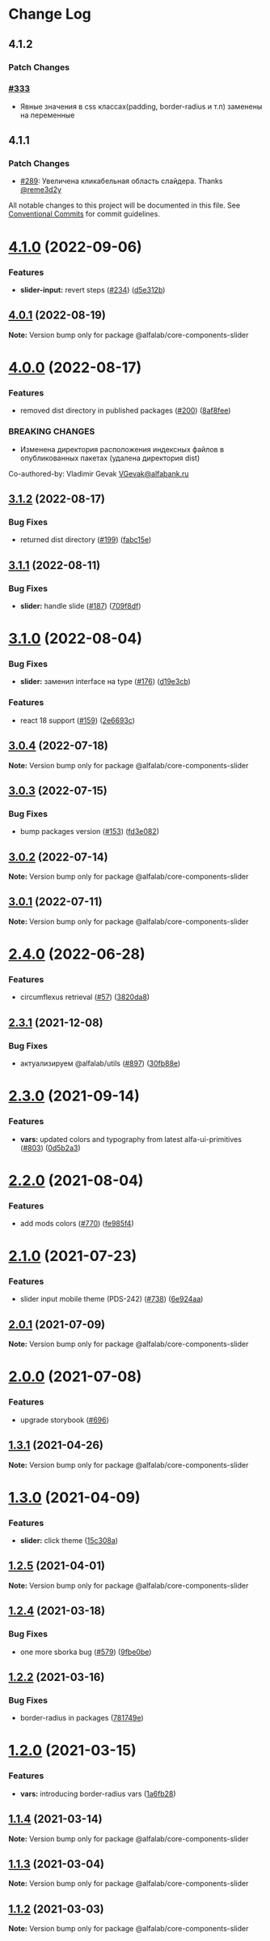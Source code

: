 # Change Log

## 4.1.2

### Patch Changes

### [#333](https://github.com/core-ds/core-components/pull/333)

-   Явные значения в css классах(padding, border-radius и т.п) заменены на переменные

## 4.1.1

### Patch Changes

-   [#289](https://github.com/core-ds/core-components/pull/289): Увеличена кликабельная область слайдера. Thanks [@reme3d2y](https://github.com/reme3d2y)

All notable changes to this project will be documented in this file.
See [Conventional Commits](https://conventionalcommits.org) for commit guidelines.

# [4.1.0](https://github.com/core-ds/core-components/compare/@alfalab/core-components-slider@4.0.1...@alfalab/core-components-slider@4.1.0) (2022-09-06)

### Features

-   **slider-input:** revert steps ([#234](https://github.com/core-ds/core-components/issues/234)) ([d5e312b](https://github.com/core-ds/core-components/commit/d5e312bb7a54e53414e205a57081159033d53efe))

## [4.0.1](https://github.com/core-ds/core-components/compare/@alfalab/core-components-slider@4.0.0...@alfalab/core-components-slider@4.0.1) (2022-08-19)

**Note:** Version bump only for package @alfalab/core-components-slider

# [4.0.0](https://github.com/core-ds/core-components/compare/@alfalab/core-components-slider@3.1.2...@alfalab/core-components-slider@4.0.0) (2022-08-17)

### Features

-   removed dist directory in published packages ([#200](https://github.com/core-ds/core-components/issues/200)) ([8af8fee](https://github.com/core-ds/core-components/commit/8af8fee53ca0bd19fa2d1ca1422e0df23096e2c8))

### BREAKING CHANGES

-   Изменена директория расположения индексных файлов в опубликованных пакетах (удалена
    директория dist)

Co-authored-by: Vladimir Gevak <VGevak@alfabank.ru>

## [3.1.2](https://github.com/core-ds/core-components/compare/@alfalab/core-components-slider@3.1.1...@alfalab/core-components-slider@3.1.2) (2022-08-17)

### Bug Fixes

-   returned dist directory ([#199](https://github.com/core-ds/core-components/issues/199)) ([fabc15e](https://github.com/core-ds/core-components/commit/fabc15effa1457ca65ec7238206f1b1fc2a2a613))

## [3.1.1](https://github.com/core-ds/core-components/compare/@alfalab/core-components-slider@3.1.0...@alfalab/core-components-slider@3.1.1) (2022-08-11)

### Bug Fixes

-   **slider:** handle slide ([#187](https://github.com/core-ds/core-components/issues/187)) ([709f8df](https://github.com/core-ds/core-components/commit/709f8df47c82c905225dfd4645e345cf14e9f844))

# [3.1.0](https://github.com/core-ds/core-components/compare/@alfalab/core-components-slider@3.0.4...@alfalab/core-components-slider@3.1.0) (2022-08-04)

### Bug Fixes

-   **slider:** заменил interface на type ([#176](https://github.com/core-ds/core-components/issues/176)) ([d19e3cb](https://github.com/core-ds/core-components/commit/d19e3cb3a728feb6a0dc46a6a0691f72fc90e10f))

### Features

-   react 18 support ([#159](https://github.com/core-ds/core-components/issues/159)) ([2e6693c](https://github.com/core-ds/core-components/commit/2e6693c62f534e333aadb7d3fff4ffd78ac84c63))

## [3.0.4](https://github.com/core-ds/core-components/compare/@alfalab/core-components-slider@3.0.3...@alfalab/core-components-slider@3.0.4) (2022-07-18)

**Note:** Version bump only for package @alfalab/core-components-slider

## [3.0.3](https://github.com/core-ds/core-components/compare/@alfalab/core-components-slider@3.0.2...@alfalab/core-components-slider@3.0.3) (2022-07-15)

### Bug Fixes

-   bump packages version ([#153](https://github.com/core-ds/core-components/issues/153)) ([fd3e082](https://github.com/core-ds/core-components/commit/fd3e08205672129cdce04e1000c673f2cd9c10da))

## [3.0.2](https://github.com/core-ds/core-components/compare/@alfalab/core-components-slider@3.0.1...@alfalab/core-components-slider@3.0.2) (2022-07-14)

**Note:** Version bump only for package @alfalab/core-components-slider

## [3.0.1](https://github.com/core-ds/core-components/compare/@alfalab/core-components-slider@3.0.0...@alfalab/core-components-slider@3.0.1) (2022-07-11)

**Note:** Version bump only for package @alfalab/core-components-slider

# [2.4.0](https://github.com/core-ds/core-components/compare/@alfalab/core-components-slider@2.3.3...@alfalab/core-components-slider@2.4.0) (2022-06-28)

### Features

-   circumflexus retrieval ([#57](https://github.com/core-ds/core-components/issues/57)) ([3820da8](https://github.com/core-ds/core-components/commit/3820da818bcdcbee6904c648b3e29c3c828fe202))

## [2.3.1](https://github.com/core-ds/core-components/compare/@alfalab/core-components-slider@2.3.0...@alfalab/core-components-slider@2.3.1) (2021-12-08)

### Bug Fixes

-   актуализируем @alfalab/utils ([#897](https://github.com/core-ds/core-components/issues/897)) ([30fb88e](https://github.com/core-ds/core-components/commit/30fb88eee36f68cabf80069e5125d911fabde4a5))

# [2.3.0](https://github.com/core-ds/core-components/compare/@alfalab/core-components-slider@2.2.0...@alfalab/core-components-slider@2.3.0) (2021-09-14)

### Features

-   **vars:** updated colors and typography from latest alfa-ui-primitives ([#803](https://github.com/core-ds/core-components/issues/803)) ([0d5b2a3](https://github.com/core-ds/core-components/commit/0d5b2a30a78e70392dd505790a92bc3bc83f9386))

# [2.2.0](https://github.com/core-ds/core-components/compare/@alfalab/core-components-slider@2.1.0...@alfalab/core-components-slider@2.2.0) (2021-08-04)

### Features

-   add mods colors ([#770](https://github.com/core-ds/core-components/issues/770)) ([fe985f4](https://github.com/core-ds/core-components/commit/fe985f467b4d47a5152e168d2ab3846872d1a574))

# [2.1.0](https://github.com/core-ds/core-components/compare/@alfalab/core-components-slider@2.0.1...@alfalab/core-components-slider@2.1.0) (2021-07-23)

### Features

-   slider input mobile theme (PDS-242) ([#738](https://github.com/core-ds/core-components/issues/738)) ([6e924aa](https://github.com/core-ds/core-components/commit/6e924aa90b63b914b6f5690766e41cddabe18e19))

## [2.0.1](https://github.com/core-ds/core-components/compare/@alfalab/core-components-slider@2.0.0...@alfalab/core-components-slider@2.0.1) (2021-07-09)

**Note:** Version bump only for package @alfalab/core-components-slider

# [2.0.0](https://github.com/core-ds/core-components/compare/@alfalab/core-components-slider@1.3.1...@alfalab/core-components-slider@2.0.0) (2021-07-08)

### Features

-   upgrade storybook ([#696](https://github.com/core-ds/core-components/issues/696))

## [1.3.1](https://github.com/core-ds/core-components/compare/@alfalab/core-components-slider@1.3.0...@alfalab/core-components-slider@1.3.1) (2021-04-26)

**Note:** Version bump only for package @alfalab/core-components-slider

# [1.3.0](https://github.com/core-ds/core-components/compare/@alfalab/core-components-slider@1.2.5...@alfalab/core-components-slider@1.3.0) (2021-04-09)

### Features

-   **slider:** click theme ([15c308a](https://github.com/core-ds/core-components/commit/15c308a50e9fbcd8e40a8681f32aefea5b3d5cf9))

## [1.2.5](https://github.com/core-ds/core-components/compare/@alfalab/core-components-slider@1.2.4...@alfalab/core-components-slider@1.2.5) (2021-04-01)

**Note:** Version bump only for package @alfalab/core-components-slider

## [1.2.4](https://github.com/core-ds/core-components/compare/@alfalab/core-components-slider@1.2.2...@alfalab/core-components-slider@1.2.4) (2021-03-18)

### Bug Fixes

-   one more sborka bug ([#579](https://github.com/core-ds/core-components/issues/579)) ([9fbe0be](https://github.com/core-ds/core-components/commit/9fbe0beca56ec5971de78b3f6cda25305b260efc))

## [1.2.2](https://github.com/core-ds/core-components/compare/@alfalab/core-components-slider@1.2.0...@alfalab/core-components-slider@1.2.2) (2021-03-16)

### Bug Fixes

-   border-radius in packages ([781749e](https://github.com/core-ds/core-components/commit/781749ef38aefd5a6707ac56d2e297dce9f3e073))

# [1.2.0](https://github.com/core-ds/core-components/compare/@alfalab/core-components-slider@1.1.4...@alfalab/core-components-slider@1.2.0) (2021-03-15)

### Features

-   **vars:** introducing border-radius vars ([1a6fb28](https://github.com/core-ds/core-components/commit/1a6fb287bcfab50048c3a9100645b4dee8cd3395))

## [1.1.4](https://github.com/core-ds/core-components/compare/@alfalab/core-components-slider@1.1.3...@alfalab/core-components-slider@1.1.4) (2021-03-14)

**Note:** Version bump only for package @alfalab/core-components-slider

## [1.1.3](https://github.com/core-ds/core-components/compare/@alfalab/core-components-slider@1.1.2...@alfalab/core-components-slider@1.1.3) (2021-03-04)

**Note:** Version bump only for package @alfalab/core-components-slider

## [1.1.2](https://github.com/core-ds/core-components/compare/@alfalab/core-components-slider@1.1.1...@alfalab/core-components-slider@1.1.2) (2021-03-03)

**Note:** Version bump only for package @alfalab/core-components-slider
